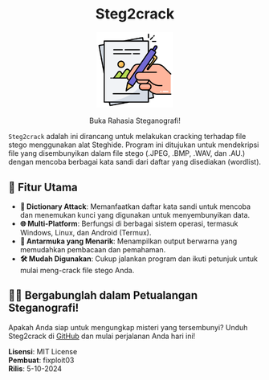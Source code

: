 <div align="center">
  <h1>Steg2crack</h1>
</div>

<div align="center">
  <img src="https://github.com/fixploit03/Steg2crack/blob/main/writing_17144037.png" width="30%"/>
</div>

<div align="center">
  <p>Buka Rahasia Steganografi!</p>
</div>

<div>
  <p><code>Steg2crack</code> adalah ini dirancang untuk melakukan cracking terhadap file stego menggunakan alat Steghide. Program ini ditujukan untuk mendekripsi file yang disembunyikan dalam file stego (.JPEG, .BMP, .WAV, dan .AU.) dengan mencoba berbagai kata sandi dari daftar yang disediakan (wordlist). </p>
</div>

## 🚀 Fitur Utama
- **🔑 Dictionary Attack**: Memanfaatkan daftar kata sandi untuk mencoba dan menemukan kunci yang digunakan untuk menyembunyikan data.
- **🌐 Multi-Platform**: Berfungsi di berbagai sistem operasi, termasuk Windows, Linux, dan Android (Termux).
- **🎨 Antarmuka yang Menarik**: Menampilkan output berwarna yang memudahkan pembacaan dan pemahaman.
- **🛠️ Mudah Digunakan**: Cukup jalankan program dan ikuti petunjuk untuk mulai meng-crack file stego Anda.

## 🙋‍♂️ Bergabunglah dalam Petualangan Steganografi!
Apakah Anda siap untuk mengungkap misteri yang tersembunyi? Unduh Steg2crack di [GitHub](https://github.com/fixploit03/steg2crack/) dan mulai perjalanan Anda hari ini!

**Lisensi**: MIT License  
**Pembuat**: fixploit03  
**Rilis**: 5-10-2024
